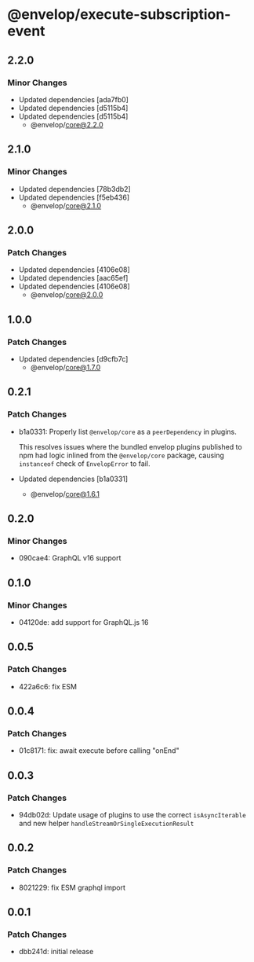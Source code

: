 # @envelop/execute-subscription-event

## 2.2.0

### Minor Changes

- Updated dependencies [ada7fb0]
- Updated dependencies [d5115b4]
- Updated dependencies [d5115b4]
  - @envelop/core@2.2.0

## 2.1.0

### Minor Changes

- Updated dependencies [78b3db2]
- Updated dependencies [f5eb436]
  - @envelop/core@2.1.0

## 2.0.0

### Patch Changes

- Updated dependencies [4106e08]
- Updated dependencies [aac65ef]
- Updated dependencies [4106e08]
  - @envelop/core@2.0.0

## 1.0.0

### Patch Changes

- Updated dependencies [d9cfb7c]
  - @envelop/core@1.7.0

## 0.2.1

### Patch Changes

- b1a0331: Properly list `@envelop/core` as a `peerDependency` in plugins.

  This resolves issues where the bundled envelop plugins published to npm had logic inlined from the `@envelop/core` package, causing `instanceof` check of `EnvelopError` to fail.

- Updated dependencies [b1a0331]
  - @envelop/core@1.6.1

## 0.2.0

### Minor Changes

- 090cae4: GraphQL v16 support

## 0.1.0

### Minor Changes

- 04120de: add support for GraphQL.js 16

## 0.0.5

### Patch Changes

- 422a6c6: fix ESM

## 0.0.4

### Patch Changes

- 01c8171: fix: await execute before calling "onEnd"

## 0.0.3

### Patch Changes

- 94db02d: Update usage of plugins to use the correct `isAsyncIterable` and new helper `handleStreamOrSingleExecutionResult`

## 0.0.2

### Patch Changes

- 8021229: fix ESM graphql import

## 0.0.1

### Patch Changes

- dbb241d: initial release
